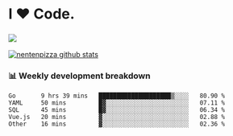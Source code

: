 # I ❤️ Code.

### ![](http://img.shields.io/badge/Go-language-blue?style=for-the-badge&logo=appveyor)
[![nentenpizza github stats](https://github-readme-stats.vercel.app/api?username=nentenpizza&count_private=true)](https://github.com/anuraghazra/github-readme-stats)

### 📊 Weekly development breakdown

<!--START_SECTION:waka-->
```text
Go       9 hrs 39 mins   ████████████████████▒░░░░   80.90 % 
YAML     50 mins         █▓░░░░░░░░░░░░░░░░░░░░░░░   07.11 % 
SQL      45 mins         █▓░░░░░░░░░░░░░░░░░░░░░░░   06.34 % 
Vue.js   20 mins         ▓░░░░░░░░░░░░░░░░░░░░░░░░   02.88 % 
Other    16 mins         ▓░░░░░░░░░░░░░░░░░░░░░░░░   02.36 % 
```
<!--END_SECTION:waka-->

